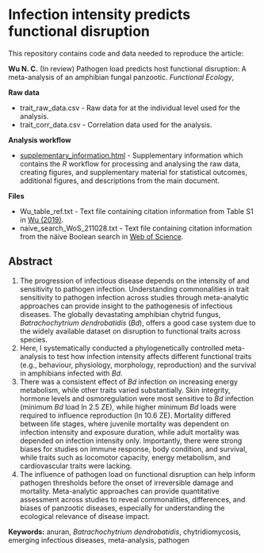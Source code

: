 # Infection intensity predicts functional disruption
This repository contains code and data needed to reproduce the article:

**Wu N. C.** (In review) Pathogen load predicts host functional disruption: A meta-analysis of an amphibian fungal panzootic. *Functional Ecology*,

**Raw data**
- trait_raw_data.csv - Raw data for at the individual level used for the analysis.
- trait_corr_data.csv - Correlation data used for the analysis.

**Analysis workflow**
- [supplementary_information.html](https://nicholaswunz.github.io/chytrid-meta-analysis/supplementary_information.html) - Supplementary information which contains the *R* workflow for processing and analysing the raw data, creating figures, and supplementary material for statistical outcomes, additional figures, and descriptions from the main document.

**Files**
- Wu_table_ref.txt - Text file containing citation information from Table S1 in [Wu (2019)](https://espace.library.uq.edu.au/view/UQ:39c96d7).
- naive_search_WoS_211028.txt - Text file containing citation information from the näive Boolean search in [Web of Science](https://www.webofscience.com/wos/woscc/basic-search).

## Abstract
1. The progression of infectious disease depends on the intensity of and sensitivity to pathogen infection. Understanding commonalities in trait sensitivity to pathogen infection across studies through meta-analytic approaches can provide insight to the pathogenesis of infectious diseases. The globally devastating amphibian chytrid fungus, *Batrachochytrium dendrobatidis* (*Bd*), offers a good case system due to the widely available dataset on disruption to functional traits across species.  
2. Here, I systematically conducted a phylogenetically controlled meta-analysis to test how infection intensity affects different functional traits (e.g., behaviour, physiology, morphology, reproduction) and the survival in amphibians infected with *Bd*.  
3. There was a consistent effect of *Bd* infection on increasing energy metabolism, while other traits varied substantially. Skin integrity, hormone levels and osmoregulation were most sensitive to *Bd* infection (minimum *Bd* load ln 2.5 ZE), while higher minimum *Bd* loads were required to influence reproduction (ln 10.6 ZE). Mortality differed between life stages, where juvenile mortality was dependent on infection intensity and exposure duration, while adult mortality was depended on infection intensity only. Importantly, there were strong biases for studies on immune response, body condition, and survival, while traits such as locomotor capacity, energy metabolism, and cardiovascular traits were lacking.  
4. The influence of pathogen load on functional disruption can help inform pathogen thresholds before the onset of irreversible damage and mortality. Meta-analytic approaches can provide quantitative assessment across studies to reveal commonalities, differences, and biases of panzootic diseases, especially for understanding the ecological relevance of disease impact.  

**Keywords:** anuran, *Batrachochytrium dendrobatidis*, chytridiomycosis, emerging infectious diseases, meta-analysis, pathogen
